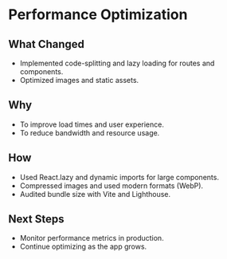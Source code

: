 # Performance Optimization

## What Changed
- Implemented code-splitting and lazy loading for routes and components.
- Optimized images and static assets.

## Why
- To improve load times and user experience.
- To reduce bandwidth and resource usage.

## How
- Used React.lazy and dynamic imports for large components.
- Compressed images and used modern formats (WebP).
- Audited bundle size with Vite and Lighthouse.

## Next Steps
- Monitor performance metrics in production.
- Continue optimizing as the app grows.
